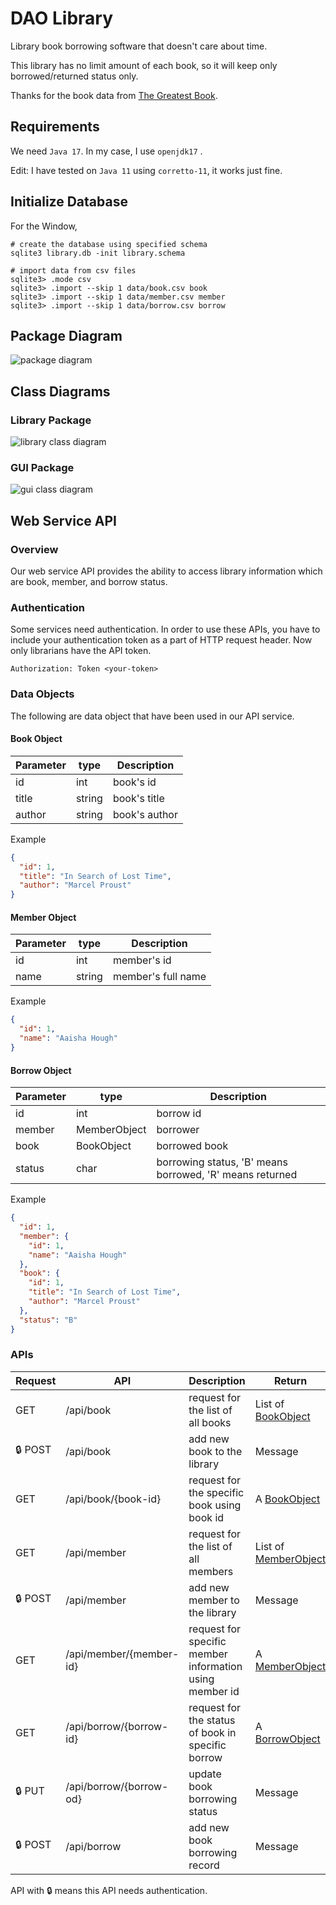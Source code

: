 # DAO Library

Library book borrowing software that doesn't care about time.

This library has no limit amount of each book, so it will keep only borrowed/returned status only.

Thanks for the book data from [The Greatest Book](https://thegreatestbooks.org/).

## Requirements
We need `Java 17`. In my case, I use `openjdk17`
.

Edit: I have tested on `Java 11` using `corretto-11`, it works just fine.

## Initialize Database
For the Window,
```
# create the database using specified schema
sqlite3 library.db -init library.schema

# import data from csv files
sqlite3> .mode csv
sqlite3> .import --skip 1 data/book.csv book
sqlite3> .import --skip 1 data/member.csv member
sqlite3> .import --skip 1 data/borrow.csv borrow
```

## Package Diagram

![package diagram](img/package-diagram.drawio.png)

## Class Diagrams

### Library Package

![library class diagram](img/class-diagram.drawio.png)

### GUI Package

![gui class diagram](img/gui-diagram.drawio.png)

## Web Service API

### Overview
Our web service API provides the ability to access library information which are book, member, and borrow status.

### Authentication
Some services need authentication. In order to use these APIs, you have to include your authentication token as a part of HTTP request header. Now only librarians have the API token.

```
Authorization: Token <your-token>
```

### Data Objects

The following are data object that have been used in our API service.

#### Book Object

| Parameter | type   | Description   |
|-----------|--------|---------------|
| id        | int    | book's id     |
| title     | string | book's title  |
| author    | string | book's author |  

Example
```json
{
  "id": 1,
  "title": "In Search of Lost Time",
  "author": "Marcel Proust"
}
```

#### Member Object

| Parameter | type   | Description        |
|-----------|--------|--------------------|
| id        | int    | member's id        |
| name      | string | member's full name |

Example
```json
{
  "id": 1,
  "name": "Aaisha Hough"
}
```

#### Borrow Object

| Parameter | type         | Description                                              |
|-----------|--------------|----------------------------------------------------------|
| id        | int          | borrow id                                                |
| member    | MemberObject | borrower                                                 |
| book      | BookObject   | borrowed book                                            |
| status    | char         | borrowing status, 'B' means borrowed, 'R' means returned |

Example
```json
{
  "id": 1,
  "member": {
    "id": 1,
    "name": "Aaisha Hough"
  },
  "book": {
    "id": 1,
    "title": "In Search of Lost Time",
    "author": "Marcel Proust"
  },
  "status": "B"
}
```

### APIs

| Request        | API                     | Description                                              | Return                                 |
|----------------|-------------------------|----------------------------------------------------------|----------------------------------------|
| GET            | /api/book               | request for the list of all books                        | List of [BookObject](#book-object)     |
| &#128274; POST | /api/book               | add new book to the library                              | Message                                |
| GET            | /api/book/{book-id}     | request for the specific book using book id              | A [BookObject](#book-object)           |
| GET            | /api/member             | request for the list of all members                      | List of [MemberObject](#member-object) |
| &#128274; POST | /api/member             | add new member to the library                            | Message                                | 
| GET            | /api/member/{member-id} | request for specific member information using member id  | A [MemberObject](#member-object)       |
| GET            | /api/borrow/{borrow-id} | request for the status of book in specific borrow        | A [BorrowObject](#borrow-object)       |
| &#128274; PUT  | /api/borrow/{borrow-od} | update book borrowing status                             | Message                                |
| &#128274; POST | /api/borrow             | add new book borrowing record                            | Message                                |

API with &#128274; means this API needs authentication.
